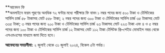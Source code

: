 **আবেদন ফি  
**অনলাইনে ফরম পূরণের অনধিক ৭২ ঘণ্টার মধ্যে পরীক্ষার ফি বাবদ ১ নম্বর পদের জন্য ৫০০ টাকা ও টেলিটকের সার্ভিস চার্জ ৫৮ টাকাসহ মোট ৫৫৮ টাকা; ২ নম্বর পদের জন্য ৩০০ টাকা ও টেলিটকের সার্ভিস চার্জ ৩৫ টাকাসহ মোট ৩৩৫ টাকা; ৩ নম্বর পদের জন্য ২০০ টাকা ও টেলিটকের সার্ভিস চার্জ ২৩ টাকাসহ মোট ২২৩ টাকা এবং ৪ ও ৫ নম্বর পদের জন্য ১০০ টাকা ও টেলিটকের সার্ভিস চার্জ ১২ টাকাসহ মোট ১১২ টাকা টেলিটক প্রি–পেইড মোবাইল নম্বর থেকে এসএমএসের মাধ্যমে জমা দিতে হবে।

**আবেদনের সময়সীমা:** ২ জুলাই থেকে ৩১ জুলাই ২০২৪, বিকেল ৫টা পর্যন্ত।
